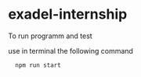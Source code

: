 # exadel-internship

To run programm and test

use in terminal the following command
```
  npm run start
```